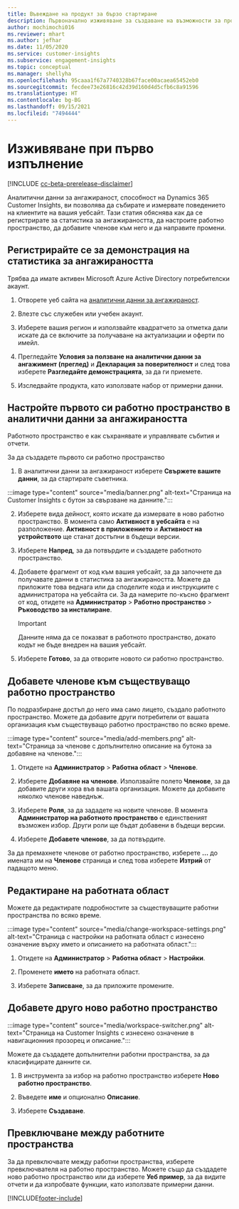 ```yaml
---
title: Въвеждане на продукт за бързо стартиране
description: Първоначално изживяване за създаване на възможности за проследяване на ангажираността.
author: mochimochi016
ms.reviewer: mhart
ms.author: jefhar
ms.date: 11/05/2020
ms.service: customer-insights
ms.subservice: engagement-insights
ms.topic: conceptual
ms.manager: shellyha
ms.openlocfilehash: 95caaa1f67a7740328b67face00acaea65452eb0
ms.sourcegitcommit: fecdee73e26816c42d39d160d4d5cfb6c8a91596
ms.translationtype: HT
ms.contentlocale: bg-BG
ms.lasthandoff: 09/15/2021
ms.locfileid: "7494444"
---
```

# <a name="first-run-experience"></a>Изживяване при първо изпълнение

[!INCLUDE [cc-beta-prerelease-disclaimer](includes/cc-beta-prerelease-disclaimer.md)]

Аналитични данни за ангажираност, способност на Dynamics 365 Customer Insights, ви позволява да събирате и измервате поведението на клиентите на вашия уебсайт. Тази статия обяснява как да се регистрирате за статистика за ангажираността, да настроите работно пространство, да добавите членове към него и да направите промени.

## <a name="sign-up-for-a-demo-of-engagement-insights"></a>Регистрирайте се за демонстрация на статистика за ангажираността

Трябва да имате активен Microsoft Azure Active Directory потребителски акаунт. 

1. Отворете уеб сайта на [аналитични данни за ангажираност](https://home.ci.ai.dynamics.com/app/engagement-insights). 

1. Влезте със служебен или учебен акаунт.

1. Изберете вашия регион и използвайте квадратчето за отметка дали искате да се включите за получаване на актуализации и оферти по имейл.

1. Прегледайте **Условия за ползване на аналитични данни за ангажимент (преглед)** и **Декларация за поверителност** и след това изберете **Разгледайте демонстрацията**, за да ги приемете.

1. Изследвайте продукта, като използвате набор от примерни данни. 

## <a name="set-up-your-first-workspace-in-engagement-insights"></a>Настройте първото си работно пространство в аналитични данни за ангажираността

Работното пространство е как съхранявате и управлявате събития и отчети.

За да създадете първото си работно пространство

1. В аналитични данни за ангажираност изберете **Свържете вашите данни**, за да стартирате съветника. 

:::image type="content" source="media/banner.png" alt-text="Страница на Customer Insights с бутон за свързване на данните.":::

2. Изберете вида дейност, която искате да измервате в ново работно пространство. В момента само **Активност в уебсайта** е на разположение. **Активност в приложението** и **Активност на устройството** ще станат достъпни в бъдещи версии.

1. Изберете **Напред**, за да потвърдите и създадете работното пространство.

1. Добавете фрагмент от код към вашия уебсайт, за да започнете да получавате данни в статистика за ангажираността. Можете да приложите това веднага или да споделите кода и инструкциите с администратора на уебсайта си. За да намерите по-късно фрагмент от код, отидете на **Администратор** > **Работно пространство** > **Ръководство за инсталиране**.

   > [!IMPORTANT]
   > Данните няма да се показват в работното пространство, докато кодът не бъде внедрен на вашия уебсайт.

1. Изберете **Готово**, за да отворите новото си работно пространство. 

## <a name="add-members-to-an-existing-workspace"></a>Добавете членове към съществуващо работно пространство

По подразбиране достъп до него има само лицето, създало работното пространство. Можете да добавите други потребители от вашата организация към съществуващо работно пространство по всяко време.

:::image type="content" source="media/add-members.png" alt-text="Страница за членове с допълнително описание на бутона за добавяне на членове.":::

1. Отидете на **Администратор** > **Работна област** > **Членове**.

2. Изберете **Добавяне на членове**. Използвайте полето **Членове**, за да добавите други хора във вашата организация. Можете да добавите няколко членове наведнъж.

3. Изберете **Роля**, за да зададете на новите членове. В момента **Администратор на работното пространство** е единственият възможен избор. Други роли ще бъдат добавени в бъдещи версии.

4. Изберете **Добавете членове**, за да потвърдите.

За да премахнете членове от работно пространство, изберете **...** до имената им на **Членове** страница и след това изберете **Изтрий** от падащото меню.

## <a name="edit-a-workspace"></a>Редактиране на работната област

Можете да редактирате подробностите за съществуващите работни пространства по всяко време.

:::image type="content" source="media/change-workspace-settings.png" alt-text="Страница с настройки на работната област с изнесено означение върху името и описанието на работната област.":::

1. Отидете на **Администратор** > **Работна област** > **Настройки**.

1. Променете **името** на работната област.

1. Изберете **Записване**, за да приложите промените.

## <a name="add-another-new-workspace"></a>Добавете друго ново работно пространство

:::image type="content" source="media/workspace-switcher.png" alt-text="Страница на Customer Insights с изнесено означение в навигационния прозорец и описание.":::

Можете да създадете допълнителни работни пространства, за да класифицирате данните си.

1. В инструмента за избор на работно пространство изберете **Ново работно пространство**.

1. Въведете **име** и опционално **Описание**.

1. Изберете **Създаване**.

## <a name="switch-between-workspaces"></a>Превключване между работните пространства

За да превключвате между работни пространства, изберете превключвателя на работно пространство. Можете също да създадете ново работно пространство или да изберете **Уеб пример**, за да видите отчети и да изпробвате функции, като използвате примерни данни. 



[!INCLUDE[footer-include](../includes/footer-banner.md)]